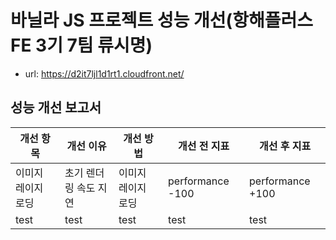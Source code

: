 # 바닐라 JS 프로젝트 성능 개선(항해플러스 FE 3기 7팀 류시명)

- url: https://d2it7ljl1d1rt1.cloudfront.net/

## 성능 개선 보고서

| 개선 항목          | 개선 이유             | 개선 방법          | 개선 전 지표     | 개선 후 지표     |
| ------------------ | --------------------- | ------------------ | ---------------- | ---------------- |
| 이미지 레이지 로딩 | 초기 렌더링 속도 지연 | 이미지 레이지 로딩 | performance -100 | performance +100 |
| test               | test                  | test               | test             | test             |
